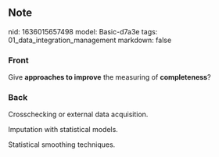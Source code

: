 ## Note
nid: 1636015657498
model: Basic-d7a3e
tags: 01_data_integration_management
markdown: false

### Front
Give <b>approaches to improve</b> the measuring of
<b>completeness</b>?

### Back
Crosschecking or external data acquisition.<div>Imputation with statistical models.</div><div>
</div><div>Statistical smoothing techniques.</div>
